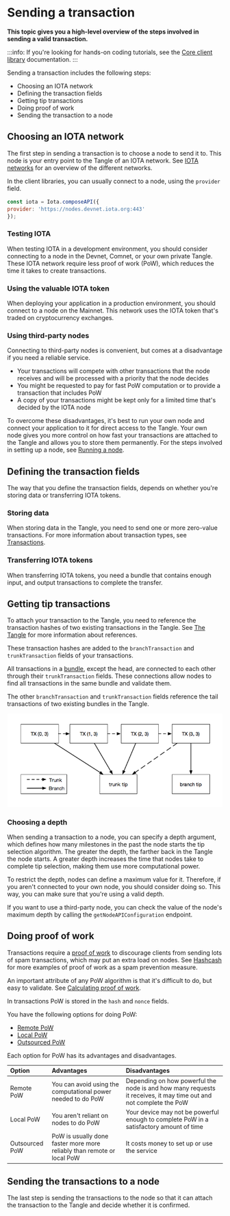 # Sending a transaction

**This topic gives you a high-level overview of the steps involved in sending a valid transaction.**

:::info:
If you're looking for hands-on coding tutorials, see the [Core client library](root://core/1.0/overview.md) documentation.
:::

Sending a transaction includes the following steps:

- Choosing an IOTA network
- Defining the transaction fields
- Getting tip transactions
- Doing proof of work
- Sending the transaction to a node

## Choosing an IOTA network

The first step in sending a transaction is to choose a node to send it to. This node is your entry point to the Tangle of an IOTA network. See [IOTA networks](../networks/overview.md) for an overview of the different networks.

In the client libraries, you can usually connect to a node, using the `provider` field.

```js
const iota = Iota.composeAPI({
provider: 'https://nodes.devnet.iota.org:443'
});
```

### Testing IOTA

When testing IOTA in a development environment, you should consider connecting to a node in the Devnet, Comnet, or your own private Tangle. These IOTA network require less proof of work (PoW), which reduces the time it takes to create transactions.

### Using the valuable IOTA token

When deploying your application in a production environment, you should connect to a node on the Mainnet. This network uses the IOTA token that's traded on cryptocurrency exchanges.

### Using third-party nodes

Connecting to third-party nodes is convenient, but comes at a disadvantage if you need a reliable service.

- Your transactions will compete with other transactions that the node receives and will be processed with a priority that the node decides
- You might be requested to pay for fast PoW computation or to provide a transaction that includes PoW
- A copy of your transactions might be kept only for a limited time that's decided by the IOTA node

To overcome these disadvantages, it's best to run your own node and connect your application to it for direct access to the Tangle. Your own node gives you more control on how fast your transactions are attached to the Tangle and allows you to store them permanently. For the steps involved in setting up a node, see [Running a node](../nodes/overview.md).

## Defining the transaction fields

The way that you define the transaction fields, depends on whether you're storing data or transferring IOTA tokens.

### Storing data

When storing data in the Tangle, you need to send one or more zero-value transactions. For more information about transaction types, see [Transactions](../understanding-iota/transactions.md).

### Transferring IOTA tokens

When transferring IOTA tokens, you need a bundle that contains enough input, and output transactions to complete the transfer.

## Getting tip transactions

To attach your transaction to the Tangle, you need to reference the transaction hashes of two existing transactions in the Tangle. See [The Tangle](../understanding-iota/the-tangle.md) for more information about references.

These transaction hashes are added to the `branchTransaction` and `trunkTransaction` fields of your transactions.

All transactions in a [bundle](../references/glossary.md#bundle), except the head, are connected to each other through their `trunkTransaction` fields. These connections allow nodes to find all transactions in the same bundle and validate them.

The other `branchTransaction` and `trunkTransaction` fields reference the tail transactions of two existing bundles in the Tangle.

![Connections in a bundle](../images/bundle-structure.png)

### Choosing a depth

When sending a transaction to a node, you can specify a depth argument, which defines how many milestones in the past the node starts the tip selection algorithm. The greater the depth, the farther back in the Tangle the node starts. A greater depth increases the time that nodes take to complete tip selection, making them use more computational power.

To restrict the depth, nodes can define a maximum value for it. Therefore, if you aren't connected to your own node, you should consider doing so. This way, you can make sure that you're using a valid depth.

If you want to use a third-party node, you can check the value of the node's maximum depth by calling the `getNodeAPIConfiguration` endpoint.

## Doing proof of work

Transactions require a [proof of work](../references/glossary.md#proof-of-work) to discourage clients from sending lots of spam transactions, which may put an extra load on nodes. See [Hashcash](https://en.wikipedia.org/wiki/Hashcash) for more examples of proof of work as a spam prevention measure.

An important attribute of any PoW algorithm is that it's difficult to do, but easy to validate. See [Calculating proof of work](../cryptography/proof-of-work.md).

In transactions PoW is stored in the `hash` and `nonce` fields.

You have the following options for doing PoW:

- [Remote PoW](../references/glossary.md#remote-proof-of-work)
- [Local PoW](../references/glossary.md#local-proof-of-work)
- [Outsourced PoW](../references/glossary.md#outsourced-proof-of-work)

Each option for PoW has its advantages and disadvantages.

|**Option**|**Advantages**|**Disadvantages**|
|:-------|:---------|:------------|
|Remote PoW| You can avoid using the computational power needed to do PoW|Depending on how powerful the node is and how many requests it receives, it may time out and not complete the PoW |
|Local PoW|You aren't reliant on nodes to do PoW|Your device may not be powerful enough to complete PoW in a satisfactory amount of time|
|Outsourced PoW|PoW is usually done faster more more reliably than remote or local PoW|It costs money to set up or use the service|

## Sending the transactions to a node

The last step is sending the transactions to the node so that it can attach the transaction to the Tangle and decide whether it is confirmed.